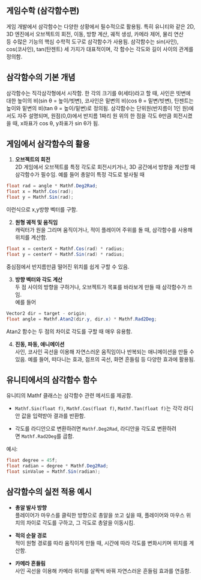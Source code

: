 ## 게임수학 (삼각함수편)

게임 개발에서 삼각함수는 다양한 상황에서 필수적으로 활용됨. 특히 유니티와 같은 2D, 3D 엔진에서 오브젝트의 회전, 이동, 방향 계산, 궤적 생성, 카메라 제어, 물리 연산 등 수많은 기능의 핵심 수학적 도구로 삼각함수가 사용됨. 삼각함수는 sin(사인), cos(코사인), tan(탄젠트) 세 가지가 대표적이며, 각 함수는 각도와 길이 사이의 관계를 정의함.

## 삼각함수의 기본 개념

삼각함수는 직각삼각형에서 시작함. 한 각의 크기를 θ(세타)라고 할 때, 사인은 빗변에 대한 높이의 비(sin θ = 높이/빗변), 코사인은 밑변의 비(cos θ = 밑변/빗변), 탄젠트는 높이와 밑변의 비(tan θ = 높이/밑변)로 정의됨. 삼각함수는 단위원(반지름이 1인 원)에서도 자주 설명되며, 원점(0,0)에서 반지름 1짜리 원 위의 한 점을 각도 θ만큼 회전시켰을 때, x좌표가 cos θ, y좌표가 sin θ가 됨.

## 게임에서 삼각함수의 활용

1. **오브젝트의 회전**  
    2D 게임에서 오브젝트를 특정 각도로 회전시키거나, 3D 공간에서 방향을 계산할 때 삼각함수가 필수임. 예를 들어 총알이 특정 각도로 발사될 때

```cs
float rad = angle * Mathf.Deg2Rad;
float x = Mathf.Cos(rad);
float y = Mathf.Sin(rad);
```

이런식으로 x,y방향 벡터를 구함.

2. **원형 궤적 및 움직임**  
캐릭터가 원을 그리며 움직이거나, 적이 플레이어 주위를 돌 때, 삼각함수를 사용해 위치를 계산함.
```cs
float x = centerX + Mathf.Cos(rad) * radius; 
float y = centerY + Mathf.Sin(rad) * radius;
```
중심점에서 반지름만큼 떨어진 위치를 쉽게 구할 수 있음.

3. **방향 벡터와 각도 계산**  
두 점 사이의 방향을 구하거나, 오브젝트가 목표를 바라보게 만들 때 삼각함수가 쓰임.  
예를 들어
```cs
Vector2 dir = target - origin;
float angle = Mathf.Atan2(dir.y, dir.x) * Mathf.Rad2Deg;
```

Atan2 함수는 두 점의 차이로 각도를 구할 때 매우 유용함.

4. **진동, 파동, 애니메이션**  
    사인, 코사인 곡선을 이용해 자연스러운 움직임이나 반복되는 애니메이션을 만들 수 있음. 예를 들어, 떠다니는 효과, 점프의 곡선, 화면 흔들림 등 다양한 효과에 활용됨.
    

## 유니티에서의 삼각함수 함수

유니티의 Mathf 클래스는 삼각함수 관련 메서드를 제공함.

- `Mathf.Sin(float f)`, `Mathf.Cos(float f)`, `Mathf.Tan(float f)`는 각각 라디안 값을 입력받아 결과를 반환함.
    
- 각도를 라디안으로 변환하려면 `Mathf.Deg2Rad`, 라디안을 각도로 변환하려면 `Mathf.Rad2Deg`를 곱함.
    

예시:

```cs
float degree = 45f;
float radian = degree * Mathf.Deg2Rad;
float sinValue = Mathf.Sin(radian);
```



## 삼각함수의 실전 적용 예시

- **총알 발사 방향**  
    플레이어가 마우스를 클릭한 방향으로 총알을 쏘고 싶을 때, 플레이어와 마우스 위치의 차이로 각도를 구하고, 그 각도로 총알을 이동시킴.
    
- **적의 순찰 경로**  
    적이 원형 경로를 따라 움직이게 만들 때, 시간에 따라 각도를 변화시키며 위치를 계산함.
    
- **카메라 흔들림**  
    사인 곡선을 이용해 카메라 위치를 살짝씩 바꿔 자연스러운 흔들림 효과를 연출함.
    
